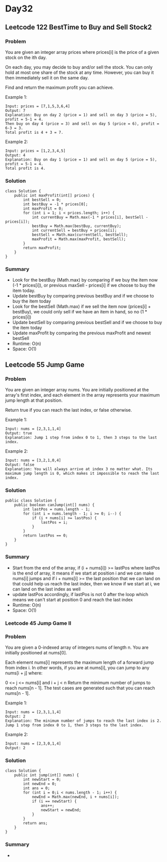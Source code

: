 # Day32
## Leetcode 122 BestTime to Buy and Sell Stock2
### Problem
You are given an integer array prices where prices[i] is the price of a given stock on the ith day.

On each day, you may decide to buy and/or sell the stock. You can only hold at most one share of the stock at any time. However, you can buy it then immediately sell it on the same day.

Find and return the maximum profit you can achieve.


Example 1:
```
Input: prices = [7,1,5,3,6,4]
Output: 7
Explanation: Buy on day 2 (price = 1) and sell on day 3 (price = 5), profit = 5-1 = 4.
Then buy on day 4 (price = 3) and sell on day 5 (price = 6), profit = 6-3 = 3.
Total profit is 4 + 3 = 7.
```
Example 2:
```
Input: prices = [1,2,3,4,5]
Output: 4
Explanation: Buy on day 1 (price = 1) and sell on day 5 (price = 5), profit = 5-1 = 4.
Total profit is 4.
```

### Solution
```
class Solution {
    public int maxProfit(int[] prices) {
        int bestSell = 0;
        int bestBuy = -1 * prices[0];
        int maxProfit = 0;
        for (int i = 1; i < prices.length; i++) {
            int currentBuy = Math.max(-1 * prices[i], bestSell - prices[i]);
            bestBuy = Math.max(bestBuy, currentBuy);
            int currentSell = bestBuy + prices[i];
            bestSell = Math.max(currentSell, bestSell);
            maxProfit = Math.max(maxProfit, bestSell);
        }
        return maxProfit;
    }
}
```

### Summary
- Look for the bestBuy (Math.max) by comparing if we buy the item now (-1 * prices[i]), or previous maxSell - prices[i] if we choose to buy the item today.
- Update bestBuy by comparing previous bestBuy and if we choose to buy the item today
- Look for the bestSell (Math.max) if we sell the item now (prices[i] + bestBuy), we could only sell if we have an item in hand, so no (1 * prices[i])
- Update bestSell by comparing previous bestSell and if we choose to buy the item today
- Update maxProfit by comparing the previous maxProfit and newest bestSell
- Runtime: O(n)
- Space: O(1)

## Leetcode 55 Jump Game
### Problem
You are given an integer array nums. You are initially positioned at the array's first index, and each element in the array represents your maximum jump length at that position.

Return true if you can reach the last index, or false otherwise.


Example 1:
```
Input: nums = [2,3,1,1,4]
Output: true
Explanation: Jump 1 step from index 0 to 1, then 3 steps to the last index.
```
Example 2:
```
Input: nums = [3,2,1,0,4]
Output: false
Explanation: You will always arrive at index 3 no matter what. Its maximum jump length is 0, which makes it impossible to reach the last index.
```

### Solution
```
public class Solution {
    public boolean canJump(int[] nums) {
        int lastPos = nums.length - 1;
        for (int i = nums.length - 1; i >= 0; i--) {
            if (i + nums[i] >= lastPos) {
                lastPos = i;
            }
        }
        return lastPos == 0;
    }
}
```

### Summary
- Start from the end of the array, if (i + nums[i]) >= lastPos where lastPos is the end of array, it means if we start at position i and we can make nums[i] jumps
and if i + nums[i] >= the last position that we can land on that could help us reach the last index, then we know if we start at i, we can land on the last index as well
- update lastPos accordingly, if lastPos is not 0 after the loop which means we can't start at position 0 and reach the last index
- Runtime: O(n)
- Space: O(1)


### Leetcode 45 Jump Game II
### Problem
You are given a 0-indexed array of integers nums of length n. You are initially positioned at nums[0].

Each element nums[i] represents the maximum length of a forward jump from index i. In other words, if you are at nums[i], you can jump to any nums[i + j] where:

0 <= j <= nums[i] and
i + j < n
Return the minimum number of jumps to reach nums[n - 1]. The test cases are generated such that you can reach nums[n - 1].

 

Example 1:
```
Input: nums = [2,3,1,1,4]
Output: 2
Explanation: The minimum number of jumps to reach the last index is 2. Jump 1 step from index 0 to 1, then 3 steps to the last index.
```
Example 2:
```
Input: nums = [2,3,0,1,4]
Output: 2
```

### Solution
```
class Solution {
    public int jump(int[] nums) {
        int newStart = 0;
        int newEnd = 0;
        int ans = 0;
        for (int i = 0;i < nums.length - 1; i++) {
            newEnd = Math.max(newEnd, i + nums[i]);
            if (i == newStart) {
                ans++;
                newStart = newEnd;
            }
        }
        return ans;
    }
}
```

### Summary
- 







